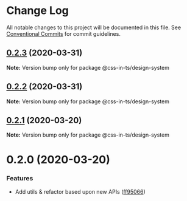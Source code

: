 # Change Log

All notable changes to this project will be documented in this file.
See [Conventional Commits](https://conventionalcommits.org) for commit guidelines.

## [0.2.3](https://github.com/css-in-ts/design-system/compare/@css-in-ts/design-system@0.2.2...@css-in-ts/design-system@0.2.3) (2020-03-31)

**Note:** Version bump only for package @css-in-ts/design-system





## [0.2.2](https://github.com/css-in-ts/design-system/compare/@css-in-ts/design-system@0.2.1...@css-in-ts/design-system@0.2.2) (2020-03-31)

**Note:** Version bump only for package @css-in-ts/design-system





## [0.2.1](https://github.com/css-in-ts/design-system/compare/@css-in-ts/design-system@0.2.0...@css-in-ts/design-system@0.2.1) (2020-03-20)

**Note:** Version bump only for package @css-in-ts/design-system





# 0.2.0 (2020-03-20)


### Features

* Add utils & refactor based upon new APIs ([ff95066](https://github.com/css-in-ts/design-system/commit/ff95066a6bf2dda3effe5113e496f62f892b34a7))
